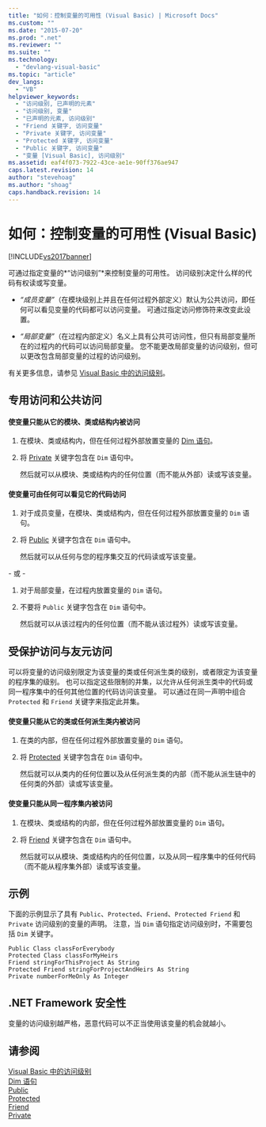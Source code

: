 ```yaml
---
title: "如何：控制变量的可用性 (Visual Basic) | Microsoft Docs"
ms.custom: ""
ms.date: "2015-07-20"
ms.prod: ".net"
ms.reviewer: ""
ms.suite: ""
ms.technology: 
  - "devlang-visual-basic"
ms.topic: "article"
dev_langs: 
  - "VB"
helpviewer_keywords: 
  - "访问级别, 已声明的元素"
  - "访问级别, 变量"
  - "已声明的元素, 访问级别"
  - "Friend 关键字, 访问变量"
  - "Private 关键字, 访问变量"
  - "Protected 关键字, 访问变量"
  - "Public 关键字, 访问变量"
  - "变量 [Visual Basic], 访问级别"
ms.assetid: eaf4f073-7922-43ce-ae1e-90ff376ae947
caps.latest.revision: 14
author: "stevehoag"
ms.author: "shoag"
caps.handback.revision: 14
---
```

# 如何：控制变量的可用性 (Visual Basic)
[!INCLUDE[vs2017banner](../../../../visual-basic/includes/vs2017banner.md)]

可通过指定变量的*“访问级别”*来控制变量的可用性。  访问级别决定什么样的代码有权读或写变量。  
  
-   *“成员变量”*（在模块级别上并且在任何过程外部定义）默认为公共访问，即任何可以看见变量的代码都可以访问变量。  可通过指定访问修饰符来改变此设置。  
  
-   *“局部变量”*（在过程内部定义）名义上具有公共可访问性，但只有局部变量所在的过程内的代码可以访问局部变量。  您不能更改局部变量的访问级别，但可以更改包含局部变量的过程的访问级别。  
  
 有关更多信息，请参见 [Visual Basic 中的访问级别](../../../../visual-basic/programming-guide/language-features/declared-elements/access-levels.md)。  
  
## 专用访问和公共访问  
  
#### 使变量只能从它的模块、类或结构内被访问  
  
1.  在模块、类或结构内，但在任何过程外部放置变量的 [Dim 语句](../../../../visual-basic/language-reference/statements/dim-statement.md)。  
  
2.  将 [Private](../../../../visual-basic/language-reference/modifiers/private.md) 关键字包含在 `Dim` 语句中。  
  
     然后就可以从模块、类或结构内的任何位置（而不能从外部）读或写该变量。  
  
#### 使变量可由任何可以看见它的代码访问  
  
1.  对于成员变量，在模块、类或结构内，但在任何过程外部放置变量的 `Dim` 语句。  
  
2.  将 [Public](../../../../visual-basic/language-reference/modifiers/public.md) 关键字包含在 `Dim` 语句中。  
  
     然后就可以从任何与您的程序集交互的代码读或写该变量。  
  
 \- 或 \-  
  
1.  对于局部变量，在过程内放置变量的 `Dim` 语句。  
  
2.  不要将 `Public` 关键字包含在 `Dim` 语句中。  
  
     然后就可以从该过程内的任何位置（而不能从该过程外）读或写该变量。  
  
## 受保护访问与友元访问  
 可以将变量的访问级别限定为该变量的类或任何派生类的级别，或者限定为该变量的程序集的级别。  也可以指定这些限制的并集，以允许从任何派生类中的代码或同一程序集中的任何其他位置的代码访问该变量。  可以通过在同一声明中组合 `Protected` 和 `Friend` 关键字来指定此并集。  
  
#### 使变量只能从它的类或任何派生类内被访问  
  
1.  在类的内部，但在任何过程外部放置变量的 `Dim` 语句。  
  
2.  将 [Protected](../../../../visual-basic/language-reference/modifiers/protected.md) 关键字包含在 `Dim` 语句中。  
  
     然后就可以从类内的任何位置以及从任何派生类的内部（而不能从派生链中的任何类的外部）读或写该变量。  
  
#### 使变量只能从同一程序集内被访问  
  
1.  在模块、类或结构的内部，但在任何过程外部放置变量的 `Dim` 语句。  
  
2.  将 [Friend](../../../../visual-basic/language-reference/modifiers/friend.md) 关键字包含在 `Dim` 语句中。  
  
     然后就可以从模块、类或结构内的任何位置，以及从同一程序集中的任何代码（而不能从程序集外部）读或写该变量。  
  
## 示例  
 下面的示例显示了具有 `Public`、`Protected`、`Friend`、`Protected Friend` 和 `Private` 访问级别的变量的声明。  注意，当 `Dim` 语句指定访问级别时，不需要包括 `Dim` 关键字。  
  
```  
Public Class classForEverybody  
Protected Class classForMyHeirs  
Friend stringForThisProject As String  
Protected Friend stringForProjectAndHeirs As String  
Private numberForMeOnly As Integer  
```  
  
## .NET Framework 安全性  
 变量的访问级别越严格，恶意代码可以不正当使用该变量的机会就越小。  
  
## 请参阅  
 [Visual Basic 中的访问级别](../../../../visual-basic/programming-guide/language-features/declared-elements/access-levels.md)   
 [Dim 语句](../../../../visual-basic/language-reference/statements/dim-statement.md)   
 [Public](../../../../visual-basic/language-reference/modifiers/public.md)   
 [Protected](../../../../visual-basic/language-reference/modifiers/protected.md)   
 [Friend](../../../../visual-basic/language-reference/modifiers/friend.md)   
 [Private](../../../../visual-basic/language-reference/modifiers/private.md)